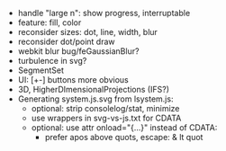 - handle "large n": show progress, interruptable
- feature: fill, color
- reconsider sizes: dot, line, width, blur
- reconsider dot/point draw
- webkit blur bug/feGaussianBlur?
- turbulence in svg?
- SegmentSet
- UI: [+-] buttons more obvious
- 3D, HigherDImensionalProjections (IFS?)
- Generating system.js.svg from lsystem.js:
  - optional: strip consolelog/stat, minimize
  - use wrappers in svg-vs-js.txt for CDATA
  - optional: use attr onload="{...}" instead of CDATA:
    - prefer apos above quots, escape: & lt quot

